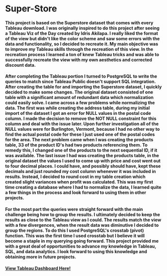 # Super-Store
#### This project is based on the Superstore dataset that comes with every Tableau download. I was originally inspired to do this project after seeing a Tableau Viz of the Day created by Idris Akilapa. I really liked the format of the view but didn't like the color scheme and saw some errors with the data and functionality, so I decided to recreate it. My main objective was to improve my Tableau skills through the recreation of this view. In the recreation process I learned a ton of knew Tableau tricks and was able to successfully recreate the view with my own aesthetics and corrected discount data.
#### After completing the Tableau portion I turned to PostgreSQL to write the queries to match since Tableau Public doesn't support SQL integration. After creating the table for and importing the Superstore dataset, I quickly decided to make some changes. The original dataset consisted of one table with a significant amount of redundant data which normalization could easily solve. I came across a few problems while normalizing the data. The first was while creating the address table, during my initial import of the dataset I got an error for NULL values in the postal code column. I made the decision to remove the NOT NULL constraint for this column and deal with the issue later. Upon further investigation all of the NULL values were for Burlington, Vermont, because I had no other way to find the actual postal code for these I just used one of the postal codes for the area. The next problem came when I was creating the products table, 33 of the product ID's had two products referencing them. To remedy this, I changed one of the products to the next sequential ID, if it was available. The last issue I had was creating the products table, in the original dataset the values I used to come up with price and cost went out to four decimal places. I could have, and possibly should have, kept these decimals and just rounded my cost column whenever it was included in results. Instead, I decided to round cost in my table creation which created slight variances when profit was calculated. This was my first time creating a database where I had to normalize the data, I learned quite a few things in the process and look forward to using them in other projects. 
#### For the most part the queries were straight forward with the main challenge being how to group the results. I ultimately decided to keep the results as close to the Tableau view as I could. The results match the view with a few divergences, when the result data was diminutive I decided to group the regions. To do this I used PostgreSQL's crosstab (pivot) function. This was the first time I used crosstab but I believe it will become a staple in my querying going forward. This project provided me with a great deal of opportunities to advance my knowledge in Tableau, SQL, and data analytics. I look forward to using this knowledge and obtaining more in future projects.
#### <a href="https://public.tableau.com/app/profile/tyrell.roberts/viz/SuperStore_16567889241470/RegionalOverview"> View Tableau Dashboard Here!</a>
